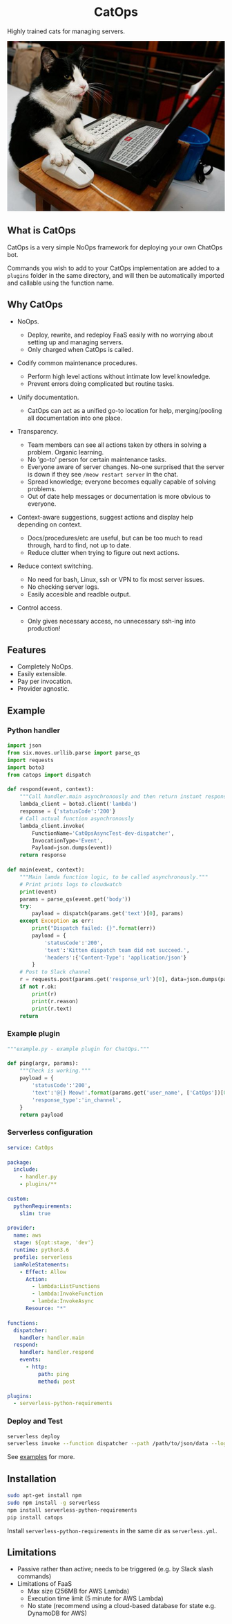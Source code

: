 <h1 align="center" >CatOps</h1>

Highly trained cats for managing servers.

![Dedicated server support agent.](https://github.com/BBOXX/CatOps/blob/master/docs/catops.jpg)

## What is CatOps

CatOps is a very simple NoOps framework for deploying your own ChatOps bot.

Commands you wish to add to your CatOps implementation are added to a `plugins`
folder in the same directory, and will then be automatically imported and callable
using the function name.

## Why CatOps

- NoOps.
  - Deploy, rewrite, and redeploy FaaS easily with no worrying about setting up and managing servers.
  - Only charged when CatOps is called.

- Codify common maintenance procedures.
  - Perform high level actions without intimate low level knowledge.
  - Prevent errors doing complicated but routine tasks. 

- Unify documentation.
  - CatOps can act as a unified go-to location for help, merging/pooling all documentation into one place.

- Transparency.
  - Team members can see all actions taken by others in solving a problem. Organic learning.
  - No 'go-to' person for certain maintenance tasks.
  - Everyone aware of server changes. No-one surprised that the server is down if they see `/meow restart server` in the chat.
  - Spread knowledge; everyone becomes equally capable of solving problems.
  - Out of date help messages or documentation is more obvious to everyone.

- Context-aware suggestions, suggest actions and display help depending on context.
  - Docs/procedures/etc are useful, but can be too much to read through, hard to find, not up to date. 
  - Reduce clutter when trying to figure out next actions. 

- Reduce context switching.
  - No need for bash, Linux, ssh or VPN to fix most server issues.
  - No checking server logs.
  - Easily accesible and readble output.

- Control access.
  - Only gives necessary access, no unnecessary ssh-ing into production!

## Features

- Completely NoOps. 
- Easily extensible.
- Pay per invocation.
- Provider agnostic.

## Example

### Python handler

```python handler.py
import json
from six.moves.urllib.parse import parse_qs
import requests
import boto3
from catops import dispatch

def respond(event, context):
    """Call handler.main asynchronously and then return instant response."""
    lambda_client = boto3.client('lambda')
    response = {'statusCode':'200'}
    # Call actual function asynchronously
    lambda_client.invoke(
        FunctionName='CatOpsAsyncTest-dev-dispatcher',
        InvocationType='Event',
        Payload=json.dumps(event))
    return response

def main(event, context):
    """Main lamda function logic, to be called asynchronously."""
    # Print prints logs to cloudwatch
    print(event)
    params = parse_qs(event.get('body'))
    try:
        payload = dispatch(params.get('text')[0], params)
    except Exception as err:
        print("Dispatch failed: {}".format(err))
        payload = {
            'statusCode':'200',
            'text':'Kitten dispatch team did not succeed.',
            'headers':{'Content-Type': 'application/json'}
        }
    # Post to Slack channel
    r = requests.post(params.get('response_url')[0], data=json.dumps(payload))
    if not r.ok:
        print(r)
        print(r.reason)
        print(r.text)
    return
```

### Example plugin

```python plugins/example.py
"""example.py - example plugin for ChatOps."""

def ping(argv, params):
    """Check is working."""
    payload = {
        'statusCode':'200',
        'text':'@{} Meow!'.format(params.get('user_name', ['CatOps'])[0]),
        'response_type':'in_channel',
    }
    return payload
```

### Serverless configuration

```yaml serverless.yml
service: CatOps

package:
  include:
    - handler.py
    - plugins/**

custom:
  pythonRequirements:
    slim: true

provider:
  name: aws
  stage: ${opt:stage, 'dev'}
  runtime: python3.6
  profile: serverless
  iamRoleStatements:
    - Effect: Allow
      Action:
        - lambda:ListFunctions
        - lambda:InvokeFunction
        - lambda:InvokeAsync
      Resource: "*"

functions:
  dispatcher:
    handler: handler.main
  respond:
    handler: handler.respond
    events:
      - http:
          path: ping
          method: post

plugins:
  - serverless-python-requirements
```

### Deploy and Test

```bash
serverless deploy
serverless invoke --function dispatcher --path /path/to/json/data --log
```

See [examples](https://github.com/bboxx/catops/example/) for more.

## Installation

```bash
sudo apt-get install npm
sudo npm install -g serverless
npm install serverless-python-requirements
pip install catops
```

Install `serverless-python-requirements` in the same dir as `serverless.yml`.

## Limitations

- Passive rather than active; needs to be triggered (e.g. by Slack slash commands)
- Limitations of FaaS
  - Max size (256MB for AWS Lambda)
  - Execution time limit (5 minute for AWS Lambda)
  - No state (recommend using a cloud-based database for state e.g. DynamoDB for AWS)
